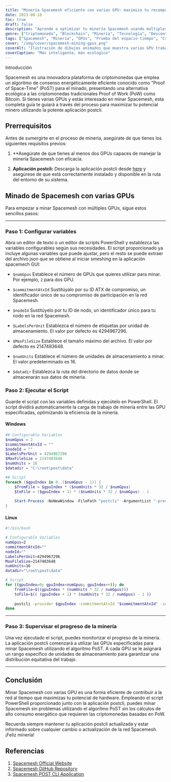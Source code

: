 ```yaml
---
title: "Minería Spacemesh eficiente con varias GPU: maximiza tu recompensa"
date: 2023-08-18
toc: true
draft: false
description: "Aprende a optimizar tu minería Spacemesh usando múltiples GPUs con el algoritmo PoST ecológico y maximiza tus recompensas."
genre: ["Criptomoneda", "Blockchain", "Minería", "Tecnología", "Descentralizado", "Minería en la GPU", "Prueba del espacio-tiempo", "Ecológico", "Consejos sobre criptomonedas", "Activos digitales"]
tags: ["Spacemesh", "Minería", "GPUs", "Prueba del espacio-tiempo", "Criptomoneda", "Blockchain", "Ecológico", "Descentralizado", "Algoritmo PoST", "Guía Minera", "Consejos sobre criptomonedas", "Recompensas", "Optimización", "Eficiencia energética", "Minería en la GPU", "Activos digitales", "Tecnología", "Descentralización", "Prueba del espacio", "Minería espacio-temporal", "Maximizar la eficiencia minera", "Criptomoneda ecológica", "Red Spacemesh", "Configuración de GPU Mining", "Minería con varias GPU", "Minería descentralizada de Blockchain", "Consejos para la minería de criptomonedas", "Minería eficiente en la GPU", "Prueba del algoritmo espacio-tiempo", "Recompensas de criptomonedas"]
cover: "/img/cover/spacemesh-mining-gpus.png"
coverAlt: "Ilustración de dibujos animados que muestra varias GPU trabajando juntas para minar Spacemesh."
coverCaption: "Más inteligente, más ecológico"
---
```

 Introducción

Spacemesh es una innovadora plataforma de criptomonedas que emplea un algoritmo de consenso energéticamente eficiente conocido como "Proof of Space-Time" (PoST) para el minado, presentando una alternativa ecológica a las criptomonedas tradicionales Proof of Work (PoW) como Bitcoin. Si tienes varias GPUs y estás interesado en minar Spacemesh, esta completa guía te guiará a través del proceso para maximizar tu potencial minero utilizando la potente aplicación postcli.

## Prerrequisitos

Antes de sumergirte en el proceso de minería, asegúrate de que tienes los siguientes requisitos previos:

1. **Asegúrate de que tienes al menos dos GPUs capaces de manejar la minería Spacemesh con eficacia.

2. **Aplicación postcli:** Descarga la aplicación postcli desde [here](https://github.com/spacemeshos/post/) y asegúrese de que está correctamente instalado y disponible en la ruta del entorno de su sistema.

## Minado de Spacemesh con varias GPUs

Para empezar a minar Spacemesh con múltiples GPUs, sigue estos sencillos pasos:

______

### Paso 1: Configurar variables

Abra un editor de texto o un editor de scripts PowerShell y establezca las variables configurables según sus necesidades.
El script proporcionado ya incluye algunas variables que puede ajustar, pero el resto se puede extraer del archivo json que se obtiene al iniciar smeshing en la aplicación spacemech GUI:

- `$numGpus` Establece el número de GPUs que quieres utilizar para minar. Por ejemplo, `2` para dos GPU.

- `$commitmentAtxId` Sustitúyalo por su ID ATX de compromiso, un identificador único de su compromiso de participación en la red Spacemesh.

- `$nodeId` Sustitúyelo por tu ID de nodo, un identificador único para tu nodo en la red Spacemesh.

- `$LabelsPerUnit` Establezca el número de etiquetas por unidad de almacenamiento. El valor por defecto es 4294967296.

- `$MaxFileSize` Establece el tamaño máximo del archivo. El valor por defecto es 2147483648.

- `$numUnits` Establece el número de unidades de almacenamiento a minar. El valor predeterminado es 16.

- `$datadir` Establezca la ruta del directorio de datos donde se almacenarán sus datos de minería.

### Paso 2: Ejecutar el Script

Guarde el script con las variables definidas y ejecútelo en PowerShell. El script dividirá automáticamente la carga de trabajo de minería entre las GPU especificadas, optimizando la eficiencia de la minería.

#### Windows

```powershell
## Configurable Variables
$numGpus = 2
$commitmentAtxId = ""
$nodeId = ""
$LabelsPerUnit = 4294967296
$MaxFileSize = 2147483648
$numUnits = 16
$datadir = "C:\root\post\data"

## Script
foreach ($gpuIndex in 0..($numGpus - 1)) {
    $fromFile = $gpuIndex * ($numUnits * 32 / $numGpus)
    $toFile = ($gpuIndex + 1) * ($numUnits * 32 / $numGpus) - 1
    
    Start-Process -NoNewWindow -FilePath "postcli" -ArgumentList "-provider $gpuIndex", "-commitmentAtxId", $commitmentAtxId, "-id", $nodeId, "-labelsPerUnit", $LabelsPerUnit, "-maxFileSize", $MaxFileSize , "-numUnits", $numUnits, "-datadir", $datadir, "-fromFile", $fromFile, "-toFile", $toFile
}
```

#### Linux
```bash
#!/bin/bash

# Configurable Variables
numGpus=2
commitmentAtxId=""
nodeId=""
LabelsPerUnit=4294967296
MaxFileSize=2147483648
numUnits=16
datadir="\root\post\data"

# Script
for ((gpuIndex=0; gpuIndex<numGpus; gpuIndex++)); do
    fromFile=$((gpuIndex * (numUnits * 32 / numGpus)))
    toFile=$(( (gpuIndex + 1) * (numUnits * 32 / numGpus) - 1 ))
    
    postcli -provider $gpuIndex -commitmentAtxId "$commitmentAtxId" -id "$nodeId" -labelsPerUnit $LabelsPerUnit -maxFileSize $MaxFileSize -numUnits $numUnits -datadir "$datadir" -fromFile $fromFile -toFile $toFile &
done
```
______

### Paso 3: Supervisar el progreso de la minería

Una vez ejecutado el script, puedes monitorizar el progreso de la minería. La aplicación postcli comenzará a utilizar las GPUs especificadas para minar Spacemesh utilizando el algoritmo PoST. A cada GPU se le asignará un rango específico de unidades de almacenamiento para garantizar una distribución equitativa del trabajo.

______

## Conclusión

Minar Spacemesh con varias GPU es una forma eficiente de contribuir a la red al tiempo que maximizas tu potencial de hardware. Empleando el script PowerShell proporcionado junto con la aplicación postcli, puedes minar Spacemesh sin problemas utilizando el algoritmo PoST sin los cálculos de alto consumo energético que requieren las criptomonedas basadas en PoW.

Recuerda siempre mantener tu aplicación postcli actualizada y estar informado sobre cualquier cambio o actualización de la red Spacemesh. ¡Feliz minería!

## Referencias

1. [Spacemesh Official Website](https://spacemesh.io/)
2. [Spacemesh GitHub Repository](https://github.com/spacemeshos/)
3. [Spacemesh POST CLI Application](https://github.com/spacemeshos/post)
